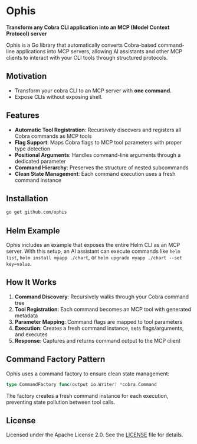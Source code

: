 # Ophis

**Transform any Cobra CLI application into an MCP (Model Context Protocol) server**

Ophis is a Go library that automatically converts Cobra-based command-line applications into MCP servers, allowing AI assistants and other MCP clients to interact with your CLI tools through structured protocols.

## Motivation

- Transform your cobra CLI to an MCP server with **one command**.
- Expose CLIs without exposing shell.

## Features

- **Automatic Tool Registration**: Recursively discovers and registers all Cobra commands as MCP tools
- **Flag Support**: Maps Cobra flags to MCP tool parameters with proper type detection
- **Positional Arguments**: Handles command-line arguments through a dedicated parameter
- **Command Hierarchy**: Preserves the structure of nested subcommands
- **Clean State Management**: Each command execution uses a fresh command instance

## Installation

```bash
go get github.com/ophis
```

## Helm Example

Ophis includes an example that exposes the entire Helm CLI as an MCP server. With this setup, an AI assistant can execute commands like `helm list`, `helm install myapp ./chart`, or `helm upgrade myapp ./chart --set key=value`.

## How It Works

1. **Command Discovery**: Recursively walks through your Cobra command tree
2. **Tool Registration**: Each command becomes an MCP tool with generated metadata
3. **Parameter Mapping**: Command flags are mapped to tool parameters
4. **Execution**: Creates a fresh command instance, sets flags/arguments, and executes
5. **Response**: Captures and returns command output to the MCP client

## Command Factory Pattern

Ophis uses a command factory to ensure clean state management:

```go
type CommandFactory func(output io.Writer) *cobra.Command
```

The factory creates a fresh command instance for each execution, preventing state pollution between tool calls.

## License

Licensed under the Apache License 2.0. See the [LICENSE](LICENSE) file for details.
